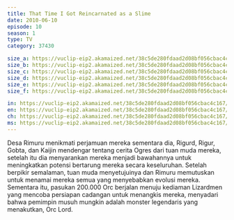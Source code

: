 ```yaml
---
title: That Time I Got Reincarnated as a Slime
date: 2010-06-10
episode: 10
season: 1
type: TV
category: 37430

size_a: https://vuclip-eip2.akamaized.net/38c5de280fdaad2d08bf056cbac4c167/vp63207_V20210323042600/hlsc_e2931_2.m3u8
size_b: https://vuclip-eip2.akamaized.net/38c5de280fdaad2d08bf056cbac4c167/vp63207_V20210323042600/hlsc_e2931_3.m3u8
size_c: https://vuclip-eip2.akamaized.net/38c5de280fdaad2d08bf056cbac4c167/vp63207_V20210323042600/hlsc_e2931_4.m3u8
size_d: https://vuclip-eip2.akamaized.net/38c5de280fdaad2d08bf056cbac4c167/vp63207_V20210323042600/hlsc_e2931_5.m3u8
size_e: https://vuclip-eip2.akamaized.net/38c5de280fdaad2d08bf056cbac4c167/vp63207_V20210323042600/hlsc_e2931_6.m3u8
size_f: https://vuclip-eip2.akamaized.net/38c5de280fdaad2d08bf056cbac4c167/vp63207_V20210323042600/hlsc_e2931_7.m3u8

in: https://vuclip-eip2.akamaized.net/38c5de280fdaad2d08bf056cbac4c167/id.vtt
en: https://vuclip-eip2.akamaized.net/38c5de280fdaad2d08bf056cbac4c167/en.vtt
ch: https://vuclip-eip2.akamaized.net/38c5de280fdaad2d08bf056cbac4c167/zh-TW.vtt
ms: https://vuclip-eip2.akamaized.net/38c5de280fdaad2d08bf056cbac4c167/ms.vtt
---
```

Desa Rimuru menikmati perjamuan mereka sementara dia, Rigurd, Rigur, Gobta, dan Kaijin mendengar tentang cerita Ogres dari tuan muda mereka, setelah itu dia menyarankan mereka menjadi bawahannya untuk meningkatkan potensi bertarung mereka secara keseluruhan. Setelah berpikir semalaman, tuan muda menyetujuinya dan Rimuru memutuskan untuk menamai mereka semua yang menyebabkan evolusi mereka. Sementara itu, pasukan 200.000 Orc berjalan menuju kediaman Lizardmen yang mencoba persiapan cadangan untuk menangkis mereka, menyadari bahwa pemimpin musuh mungkin adalah monster legendaris yang menakutkan, Orc Lord.